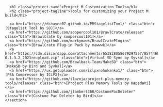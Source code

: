 <html lang="en-US">
  <head>
      <meta charset="UTF-8">
      <title>Project M Tools</title>
      <meta name="description" content="☁️ A bookmarklet for downloading images from Instagram.">
      <meta name="viewport" content="width=device-width, initial-scale=1">
      <link rel="stylesheet" type="text/css" href="https://jlambert360.github.io/stylesheets/normalize.css" media="screen">
      <link href='https://fonts.googleapis.com/css?family=Open+Sans:400,700' rel='stylesheet' type='text/css'>
      <link rel="stylesheet" type="text/css" href="https://jlambert360.github.io/stylesheets/stylesheet.css" media="screen">
      <link rel="stylesheet" type="text/css" href="https://jlambert360.github.io/stylesheets/github-light.css" media="screen">
    </head>
  <body>
    
<section class="page-header">
      
      <h1 class="project-name">Project M Customization Tools</h1>
      <h2 class="project-tagline">Tools for customizing your Project M build</h2>
      
      <a href="https://dshayne07.github.io/PMStagelistTool/" class="btn">[Stagelist Tool by SOJ]</a>
      <a href="https://github.com/soopercool101/BrawlCrate/releases" class="btn">[BrawlCrate by soopercool101]</a>
	  <a href="https://github.com/markymawk/BrawlCratePlugins" class="btn">[BrawlCrate Plug-in Pack by mawwwk]</a>
	  <a href="https://cdn.discordapp.com/attachments/653828058079297557/857446879406981120/VSDSync-0.1.3.2_2021reupload.zip" class="btn">[Virtual SD Sync by Syvkal]</a>
      <a href="https://github.com/Brawlback-Team/MakeSD" class="btn">[MakeSD by Bird and Syvkal]</a>
	  <a href="https://ux.getuploader.com/iclpxnohokanko1/" class="btn">[PSA Compressor by ICLPX]</a>
	  <a href="https://github.com/ilazoja/project-plus-memory-tools/releases" class="btn">[Project Plus Memory Tools by Kapedani]</a>
	  <a href="https://github.com/jlambert360/CostumePacDeleter" class="btn">[Costume Pac Deleter by Bird]</a>
    </section>
